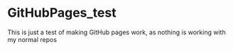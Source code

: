 # GitHubPages_test
This is just a test of making GitHub pages work, as nothing is working with my normal repos
